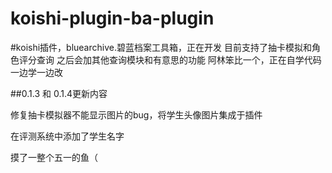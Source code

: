 # koishi-plugin-ba-plugin
#koishi插件，bluearchive.碧蓝档案工具箱，正在开发
目前支持了抽卡模拟和角色评分查询
之后会加其他查询模块和有意思的功能
阿林笨比一个，正在自学代码
一边学一边改

##0.1.3  和   0.1.4更新内容

修复抽卡模拟器不能显示图片的bug，将学生头像图片集成于插件

在评测系统中添加了学生名字

摸了一整个五一的鱼（
